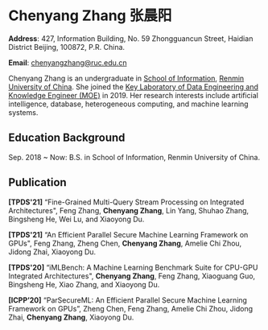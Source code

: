 # Chenyang Zhang    张晨阳

**Address**: 427, Information Building, No. 59 Zhongguancun Street, Haidian District Beijing, 100872, P.R. China.

**Email**: chenyangzhang@ruc.edu.cn

Chenyang Zhang is an undergraduate in [School of Information](http://info.ruc.edu.cn/), [Renmin University of China](https://www.ruc.edu.cn/). She joined the [Key  Laboratory of Data Engineering and Knowledge Engineer (MOE)](http://deke.ruc.edu.cn/) in 2019. Her research interests include artificial intelligence, database, heterogeneous computing, and machine learning systems. 

## Education Background

Sep. 2018 ~ Now: B.S. in School of Information, Renmin University of China.

## Publication

**[TPDS'21]** “Fine-Grained Multi-Query Stream Processing on Integrated Architectures", Feng Zhang, **Chenyang Zhang**, Lin Yang, Shuhao Zhang, Bingsheng He, Wei Lu, and Xiaoyong Du.

**[TPDS'21]** “An Efficient Parallel Secure Machine Learning Framework on GPUs", Feng Zhang, Zheng Chen, **Chenyang Zhang**, Amelie Chi Zhou, Jidong Zhai, Xiaoyong Du.   

**[TPDS'20]** “iMLBench: A Machine Learning Benchmark Suite for CPU-GPU Integrated Architectures", **Chenyang Zhang**, Feng Zhang, Xiaoguang Guo, Bingsheng He, Xiao Zhang, and Xiaoyong Du.
    
**[ICPP’20]** “ParSecureML: An Efficient Parallel Secure Machine Learning Framework on GPUs”, Zheng Chen, Feng Zhang, Amelie Chi Zhou, Jidong Zhai, **Chenyang Zhang**, Xiaoyong Du.

